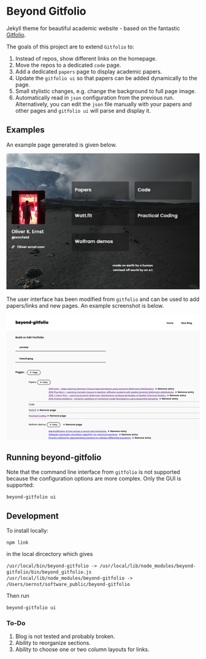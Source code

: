 # Beyond Gitfolio 

Jekyll theme for beautiful academic website - based on the fantastic [Gitfolio](https://imfunniee.github.io/gitfolio/).

The goals of this project are to extend `Gitfolio` to:
1. Instead of repos, show different links on the homepage.
2. Move the repos to a dedicated `code` page.
3. Add a dedicated `papers` page to display academic papers.
4. Update the `gitfolio ui` so that papers can be added dynamically to the page.
5. Small stylistic changes, e.g. change the background to full page image.
6. Automatically read in `json` configuration from the previous run. Alternatively, you can edit the `json` file manually with your papers and other pages and `gitfolio ui` will parse and display it.

## Examples

An example page generated is given below.

<img src="example.png" alt="drawing" width="600"/>

The user interface has been modified from `gitfolio` and can be used to add papers/links and new pages. An example screenshot is below.

<img src="ui.png" alt="drawing" width="600"/>

## Running beyond-gitfolio

Note that the command line interface from `gitfolio` is not supported because the configuration options are more complex. Only the GUI is supported:
```
beyond-gitfolio ui
```

## Development

To install locally:
```
npm link
```
in the local dircectory which gives
```
/usr/local/bin/beyond-gitfolio -> /usr/local/lib/node_modules/beyond-gitfolio/bin/beyond_gitfolio.js
/usr/local/lib/node_modules/beyond-gitfolio -> /Users/oernst/software_public/beyond-gitfolio
```

Then run
```
beyond-gitfolio ui
```

### To-Do

1. Blog is not tested and probably broken.
2. Ability to reorganize sections.
3. Ability to choose one or two column layouts for links.